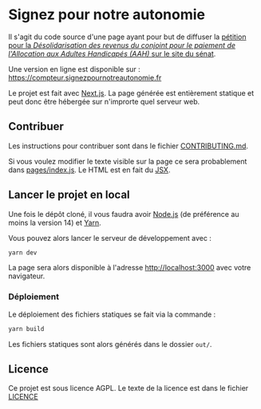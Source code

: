 # Signez pour notre autonomie

Il s'agit du code source d'une page ayant pour but de diffuser la [pétition pour la _Désolidarisation des revenus du conjoint pour le paiement de l'Allocation aux Adultes Handicapés (AAH)_ sur le site du sénat](https://petitions.senat.fr/initiatives/i-416).

Une version en ligne est disponible sur : https://compteur.signezpournotreautonomie.fr

Le projet est fait avec [Next.js](https://nextjs.org/). La page générée est entièrement statique et peut donc être hébergée sur n'improrte quel serveur web.

## Contribuer

Les instructions pour contribuer sont dans le fichier [CONTRIBUTING.md](CONTRIBUTING.md).

Si vous voulez modifier le texte visible sur la page ce sera probablement dans [pages/index.js](pages/index.js). Le HTML est en fait du [JSX](https://fr.reactjs.org/docs/introducing-jsx.html).

## Lancer le projet en local

Une fois le dépôt cloné, il vous faudra avoir [Node.js](https://nodejs.org/fr/) (de préférence au moins la version 14) et [Yarn](https://yarnpkg.com/).

Vous pouvez alors lancer le serveur de développement avec :

```bash
yarn dev
```

La page sera alors disponible à l'adresse [http://localhost:3000](http://localhost:3000) avec votre navigateur.

### Déploiement

Le déploiement des fichiers statiques se fait via la commande :

```bash
yarn build
```

Les fichiers statiques sont alors générés dans le dossier `out/`.

## Licence

Ce projet est sous licence AGPL. Le texte de la licence est dans le fichier [LICENCE](LICENCE)
